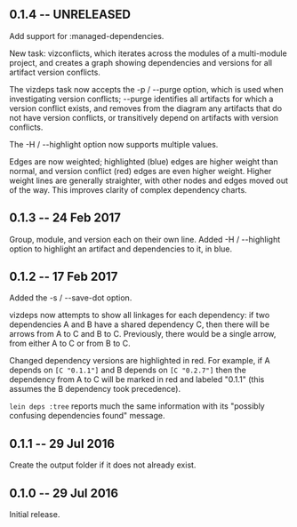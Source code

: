 ## 0.1.4 -- UNRELEASED

Add support for :managed-dependencies.

New task: vizconflicts, which iterates across the modules of a multi-module
project, and creates a graph showing dependencies and versions for all
artifact version conflicts.

The vizdeps task now accepts the -p / --purge option, which is used
when investigating version conflicts; --purge identifies all artifacts
for which a version conflict exists, and removes from the diagram
any artifacts that do not have version conflicts, or transitively depend
on artifacts with version conflicts.

The -H / --highlight option now supports multiple values.

Edges are now weighted; highlighted (blue) edges are higher weight than normal,
and version conflict (red) edges are even higher weight. Higher weight
lines are generally straighter, with other nodes and edges moved out of
the way. This improves clarity of complex dependency charts.

## 0.1.3 -- 24 Feb 2017

Group, module, and version each on their own line.
Added -H / --highlight option to highlight an artifact and dependencies to it, in blue.

## 0.1.2 -- 17 Feb 2017

Added the -s / --save-dot option.

vizdeps now attempts to show all linkages for each dependency:
if two dependencies A and B have a shared dependency C, then there
will be arrows from A to C and B to C.  Previously, there would be
a single arrow, from either A to C or from B to C.

Changed dependency versions are highlighted in red.
For example, if A depends on `[C "0.1.1"]` and B depends on
`[C "0.2.7"]` then the dependency from A to C will be marked in
red and labeled "0.1.1" (this assumes the B dependency took
precedence).

`lein deps :tree` reports much the same information with its
"possibly confusing dependencies found" message.

## 0.1.1 -- 29 Jul 2016

Create the output folder if it does not already exist.

## 0.1.0 -- 29 Jul 2016

Initial release.
